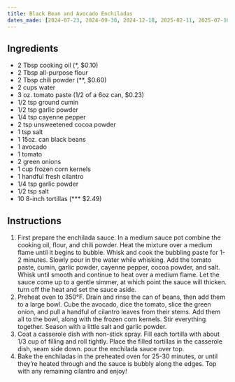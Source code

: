 ```yaml
---
title: Black Bean and Avocado Enchiladas
dates_made: [2024-07-23, 2024-09-30, 2024-12-18, 2025-02-11, 2025-07-10]
---
```


## Ingredients

- 2 Tbsp cooking oil (*, $0.10)
- 2 Tbsp all-purpose flour
- 2 Tbsp chili powder (**, $0.60)
- 2 cups water
- 3 oz. tomato paste (1/2 of a 6oz can, $0.23)
- 1/2 tsp ground cumin
- 1/2 tsp garlic powder
- 1/4 tsp cayenne pepper
- 2 tsp unsweetened cocoa powder
- 1 tsp salt
- 1 15oz. can black beans
- 1 avocado
- 1 tomato
- 2 green onions
- 1 cup frozen corn kernels
- 1 handful fresh cilantro
- 1/4 tsp garlic powder
- 1/2 tsp salt
- 10 8-inch tortillas (*** $2.49)

## Instructions

1. First prepare the enchilada sauce. In a medium sauce pot combine the cooking oil, flour, and chili powder. Heat the mixture over a medium flame until it begins to bubble. Whisk and cook the bubbling paste for 1-2 minutes. Slowly pour in the water while whisking. Add the tomato paste, cumin, garlic powder, cayenne pepper, cocoa powder, and salt. Whisk until smooth and continue to heat over a medium flame. Let the sauce come up to a gentle simmer, at which point the sauce will thicken. turn off the heat and set the sauce aside.
2. Preheat oven to 350°F. Drain and rinse the can of beans, then add them to a large bowl. Cube the avocado, dice the tomato, slice the green onion, and pull a handful of cilantro leaves from their stems. Add them all to the bowl, along with the frozen corn kernels. Stir everything together. Season with a little salt and garlic powder.
3. Coat a casserole dish with non-stick spray. Fill each tortilla with about 1/3 cup of filling and roll tightly. Place the filled tortillas in the casserole dish, seam side down. pour the enchilada sauce over top.
4. Bake the enchiladas in the preheated oven for 25-30 minutes, or until they’re heated through and the sauce is bubbly along the edges. Top with any remaining cilantro and enjoy!
